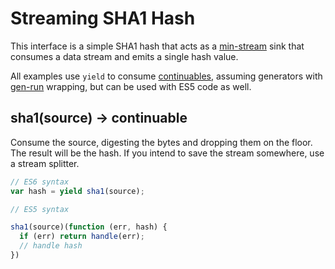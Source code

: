 # Streaming SHA1 Hash

This interface is a simple SHA1 hash that acts as a [min-stream][] sink that consumes a data stream and emits a single hash value.

All examples use `yield` to consume [continuables][], assuming generators with [gen-run][] wrapping, but can be used with ES5 code as well.

## sha1(source) -> continuable

Consume the source, digesting the bytes and dropping them on the floor.  The result will be the hash.  If you intend to save the stream somewhere, use a stream splitter.

```js
// ES6 syntax
var hash = yield sha1(source);

// ES5 syntax

sha1(source)(function (err, hash) {
  if (err) return handle(err);
  // handle hash
})
```

[gen-run]: https://github.com/creationix/gen-run
[continuables]: https://github.com/creationix/js-git/blob/master/specs/continuable.md
[min-stream]: https://github.com/creationix/min-stream#the-interface
